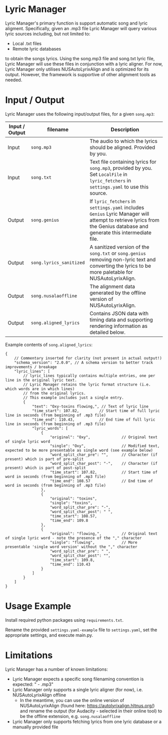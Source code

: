 # Lyric Manager

Lyric Manager's primary function is support automatic song and lyric aligment. Specifically, given an .mp3 file Lyric Manager will query various lyric sources including, but not limited to:

- Local .txt files
- Remote lyric databases

to obtain the songs lyrics. Using the song.mp3 file and song.txt lyric file, Lyric Manager will use these files in conjunction with a lyric aligner. For now, Lyric Manager only utilises NUSAutoLyrixAlign and is optimized for its output. However, the framework is supportive of other alignment tools as needed.

# Input / Output

Lyric Manager uses the following input/output files, for a given `song.mp3`:

Input / Output | filename | Description
-------------- | -------- | -------------
Input | `song.mp3` | The audio to which the lyrics should be aligned. Provided by you.
Input | `song.txt` | Text file containing lyrics for `song.mp3`, provided by you. Set `LocalFile` in `lyric_fetchers` in `settings.yaml` to use this source.
Output | `song.genius` | If `lyric_fetchers` in `settings.yaml` includes `Genius` Lyric Manager will attempt to retrieve lyrics from the Genius database and generate this intermediate file.
Output | `song.lyrics_sanitized` | A sanitized version of the `song.txt` or `song.genius` removing non-lyric text and converting the lyrics to be more paletable for NUSAutoLyrixAlign.
Output | `song.nusalaoffline` | The alignment data generated by the offline version of NUSAutoLyrixAlign.
Output | `song.aligned_lyrics` | Contains JSON data with timing data and supporting rendering information as detailed below.

Example contents of `song.aligned_lyrics`:

```json5
{
    // Commentary inserted for clarity (not present in actual output!)
    "schema_version": "2.0.0", // A schema version to better track improvements / breakage
    "lyric_lines": [
        // lyric_lines typically contains multiple entries, one per line in the original lyric text.
        // Lyric Manager retains the lyric format structure (i.e. which words are in which lines)
        // from the original lyrics.
        // This example includes just a single entry.
        {
            "text": "Oxy-toxins flowing,", // Text of lyric line
            "time_start": 107.82,         // Start time of full lyric line in seconds (from beginning of .mp3 file)
            "time_end": 110.43,           // End time of full lyric line in seconds (from beginning of .mp3 file)
            "lyric_words": [
                {
                    "original": "Oxy",              // Original text of single lyric word
                    "single": "Oxy",                // Modified text, expected to be more presentable as single word (see example below)
                    "word_split_char_pre": "",      // Character (if present) which is part of pre-split
                    "word_split_char_post": "-",    // Character (if present) which is part of post-split
                    "time_start": 107.82,           // Start time of word in seconds (from beginning of .mp3 file)
                    "time_end": 108.57              // End time of word in seconds (from beginning of .mp3 file)
                },
                {
                    "original": "toxins",
                    "single": "toxins",
                    "word_split_char_pre": "-",
                    "word_split_char_post": " ",
                    "time_start": 108.57,
                    "time_end": 109.8
                },
                {
                    "original": "flowing,",         // Original text of single lyric word - note the presence of the "," character
                    "single": "flowing",            // More presentable 'single word version' without the "," character
                    "word_split_char_pre": " ",
                    "word_split_char_post": "",
                    "time_start": 109.8,
                    "time_end": 110.43
                }
            ]
        }
	]
}
```

# Usage Example

Install required python packages using `requirements.txt`.

Rename the provided `settings.yaml-example` file to `settings.yaml`, set the appropriate settings, and execute main.py.

# Limitations

Lyric Manager has a number of known limitations:

- Lyric Manager expects a specific song filenaming convention is expected: "<artist> - <songname>.mp3"
- Lyric Manager only supports a single lyric aligner (for now), i.e. NUSAutoLyrixAlign offline
    - In the meantime, you can use the online version of NUSAutoLyrixAlign (found here: https://autolyrixalign.hltnus.org/) and rename the output (for Audacity - selected in their online tool) to be the offline extension, e.g. `song.nusalaoffline`
- Lyric Manager only supports fetching lyrics from one lyric database or a manually provided file